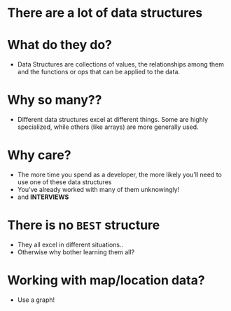 # There are a lot of data structures

# What do they do?

- Data Structures are collections of values, the relationships among them and the functions or ops that can be applied to the data.

# Why so many??

- Different data structures excel at different things. Some are highly specialized, while others (like arrays) are more generally used.

# Why care?

- The more time you spend as a developer, the more likely you'll need to use one of these data structures
- You've already worked with many of them unknowingly!
- and **INTERVIEWS**

# There is no `BEST` structure

- They all excel in different situations..
- Otherwise why bother learning them all?

# Working with map/location data?

- Use a graph!